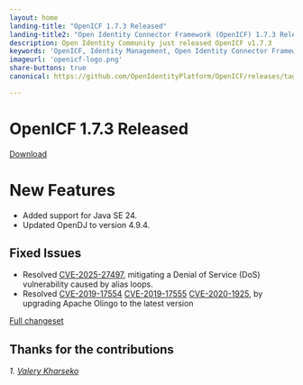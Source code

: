 ```yaml
---
layout: home
landing-title: "OpenICF 1.7.3 Released"
landing-title2: "Open Identity Connector Framework (OpenICF) 1.7.3 Released"
description: Open Identity Community just released OpenICF v1.7.3
keywords: 'OpenICF, Identity Management, Open Identity Connector Framework, Connector Framework'
imageurl: 'openicf-logo.png'
share-buttons: true
canonical: https://github.com/OpenIdentityPlatform/OpenICF/releases/tag/1.7.3

---
```

# OpenICF 1.7.3 Released
[Download](https://github.com/OpenIdentityPlatform/OpenICF/releases/tag/1.7.3)

# New Features
* Added support for Java SE 24.
* Updated OpenDJ to version 4.9.4.

## Fixed Issues
* Resolved [CVE-2025-27497](https://nvd.nist.gov/vuln/detail/CVE-2025-27497), mitigating a Denial of Service (DoS) vulnerability caused by alias loops.
* Resolved [CVE-2019-17554](https://nvd.nist.gov/vuln/detail/CVE-2019-17554) [CVE-2019-17555](https://nvd.nist.gov/vuln/detail/CVE-2019-17555) [CVE-2020-1925](https://nvd.nist.gov/vuln/detail/CVE-2020-1925), by upgrading Apache Olingo to the latest version

[Full changeset](https://github.com/OpenIdentityPlatform/OpenICF/compare/1.7.2...1.7.3)

## Thanks for the contributions

<i id="vharseko"><i>1. <a href="https://github.com/vharseko" target="_blank">Valery Kharseko</a></i>